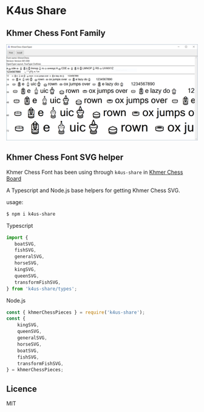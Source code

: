 # K4us Share

## Khmer Chess Font Family

![Khmer Chess Font](./font/exported/KhmerChessFont.PNG "Khmer Chess Font")

## Khmer Chess Font SVG helper

Khmer Chess Font has been using through `k4us-share` in [Khmer Chess Board](https://github.com/K4us/khmer-chess-board.js)

A Typescript and Node.js base helpers for getting Khmer Chess SVG.

usage:

```bash
$ npm i k4us-share
```

Typescript

```typescript
import {
   boatSVG,
   fishSVG,
   generalSVG,
   horseSVG,
   kingSVG,
   queenSVG,
   transformFishSVG,
} from 'k4us-share/types';
```

Node.js

```javascript
const { khmerChessPieces } = require('k4us-share');
const {
    kingSVG,
    queenSVG,
    generalSVG,
    horseSVG,
    boatSVG,
    fishSVG,
    transformFishSVG,
} = khmerChessPieces;
```

## Licence

MIT
